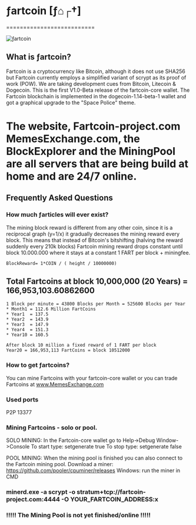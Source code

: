 # ƒartcoin [ƒ⌂┌†] 
==========================
                                                                     
    
![ƒartcoin](https://avatars3.githubusercontent.com/u/35861169?s=400&u=a744bdd313b4b982995a35cd38c7700ac06f7c86&v=4)


## What is ƒartcoin? 
Fartcoin is a cryptocurrency like Bitcoin, although it does not use SHA256 but Fartcoin currently employs a simplified variant of scrypt as its proof of work (POW). We are taking development cues from Bitcoin, Litecoin & Dogecoin.
This is the first V1.0-Beta release of the fartcoin-core wallet. The Fartcoin blockchain is implemented in the dogecoin-1.14-beta-1 wallet and got a graphical upgrade to the "Space Police" theme.

# The website, Fartcoin-project.com  MemesExchange.com, the BlockExplorer and the MiningPool are all servers that are being build at home and are 24/7 online.

## Frequently Asked Questions

### How much ƒarticles will ever exist? 

The mining block reward is different from any other coin, since it is a reciprocal graph (y=1/x) it gradually decreases the mining reward every block. This means that instead of Bitcoin's bitshifting (halving the reward suddenly every 210k blocks) Fartcoin mining reward drops constant until block 10.000.000 where it stays at a constant 1 FART per block + miningfee.
```
BlockReward= 1*COIN / ( height / 10000000)
```

## Total Fartcoins at block 10,000,000 (20 Years) = 166,953,103.60862600
```
1 Block per minute = 43800 Blocks per Month = 525600 Blocks per Year 
* Month1 = 112.6 Million FartCoins 
* Year1  = 137.5 
* Year2  = 143.9
* Year3  = 147.9 
* Year4  = 151.3
* Year10 = 160.5

After block 10 million a fixed reward of 1 FART per block 
Year20 = 166,953,113 FartCoins = block 10512000 
```

### How to get ƒartcoins?
You can mine Fartcoins with your fartcoin-core wallet 
or you can trade Fartcoins at www.MemesExchange.com 

### Used ports
P2P 13377

### Mining Fartcoins - solo or pool.
SOLO MINING: 
In the Fartcoin-core wallet go to Help->Debug Window->Console
To start type: setgenerate true 
To stop  type: setgenerate false 

POOL MINING:
When the mining pool is finished you can also connect to the Fartcoin mining pool.
Download a miner: https://github.com/pooler/cpuminer/releases
Windows: run the miner in CMD
### minerd.exe -a scrypt -o stratum+tcp://fartcoin-project.com:4444  -O YOUR_FARTCOIN_ADDRESS:x
### !!!!! The Mining Pool is not yet finished/online !!!!!
